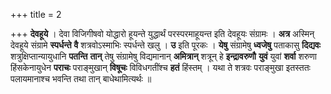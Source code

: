 +++
title = 2

+++
**देवहूये** । देवा विजिगीषवो योद्धारो हूयन्ते युद्धार्थं परस्परमाहूयन्त इति देवहूयः संग्रामः । **अत्र** अस्मिन् देवहूये संग्रामे **स्पर्धन्ते** **वै** शत्रवोऽस्माभिः स्पर्धन्ते खलु । **उ** इति पूरकः । **येषु** संग्रामेषु **ध्वजेषु** पताकासु **दिद्यवः** शत्रुक्षिप्तान्यायुधानि **पतन्ति** **तान्** तेषु संग्रामेषु विद्यमानान् **अमित्रान्** शत्रून् हे **इन्द्रावरुणौ** **युवं** युवां **शर्वा** शरुणा हिंसकेनायुधेन **पराचः** पराङ्मुखान् **विषूचः** विविधगतींश्च **हतं** हिंस्तम् । यथा ते शत्रवः पराङ्मुखा इतस्ततः पलायमानाश्च भवन्ति तथा तान् बाधेथामित्यर्थः ॥